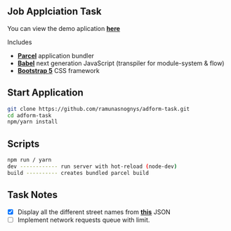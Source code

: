 ## Job Applciation Task

You can view the demo aplication [**here**](https://adform-task.vercel.app/)

Includes

- [**Parcel**](https://parceljs.org/getting_started.html/) application bundler
- [**Babel**](https://babeljs.io/) next generation JavaScript (transpiler for module-system & flow)
- [**Bootstrap 5**](https://blog.getbootstrap.com/2020/06/16/bootstrap-5-alpha//) CSS framework

## Start Application

```bash
git clone https://github.com/ramunasnognys/adform-task.git
cd adform-task
npm/yarn install
```

## Scripts 

```bash
npm run / yarn
dev ------------ run server with hot-reload (node-dev)
build ---------- creates bundled parcel build
```

## Task Notes

- [x] Display all the different street names from [**this**](https://raw.githubusercontent.com/zemirco/sf-city-lots-json/master/citylots.json) JSON
- [ ] Implement network requests queue with limit.
